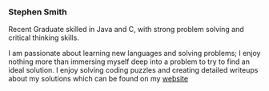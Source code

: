 ### Stephen Smith

Recent Graduate skilled in Java and C, with strong problem solving and critical thinking skills. 

I am passionate about learning new languages and solving problems; I enjoy nothing more than immersing myself deep into a problem to try to find an ideal solution. I enjoy solving coding puzzles and creating detailed writeups about my solutions which can be found on my [website](sasmith.ca)
<!--
**stephen-a-smith/stephen-a-smith** is a ✨ _special_ ✨ repository because its `README.md` (this file) appears on your GitHub profile.

Here are some ideas to get you started:

- 🔭 I’m currently working on ...
- 🌱 I’m currently learning ...
- 👯 I’m looking to collaborate on ...
- 🤔 I’m looking for help with ...
- 💬 Ask me about ...
- 📫 How to reach me: ...
- 😄 Pronouns: ...
- ⚡ Fun fact: ...
-->
